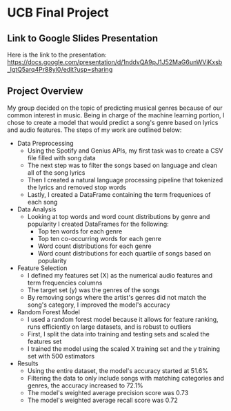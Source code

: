 # UCB Final Project
## Link to Google Slides Presentation
Here is the link to the presentation: https://docs.google.com/presentation/d/1nddvQA9pJ1J52MaG6unWViKxsb_lgtQ5arq4Pr88yl0/edit?usp=sharing 

## Project Overview
My group decided on the topic of predicting musical genres because of our common interest in music. Being in charge of the machine learning portion, I chose to create a model that would predict a song's genre based on lyrics and audio features. The steps of my work are outlined below:
- Data Preprocessing
  - Using the Spotify and Genius APIs, my first task was to create a CSV file filled with song data
  - The next step was to filter the songs based on language and clean all of the song lyrics
  - Then I created a natural language processing pipeline that tokenized the lyrics and removed stop words
  - Lastly, I created a DataFrame containing the term frequenices of each song
- Data Analysis
  - Looking at top words and word count distributions by genre and popularity I created DataFrames for the following:
    - Top ten words for each genre
    - Top ten co-occurring words for each genre
    - Word count distributions for each genre
    - Word count distributions for each quartile of songs based on popularity
- Feature Selection
  - I defined my features set (X) as the numerical audio features and term frequencies columns
  - The target set (y) was the genres of the songs
  - By removing songs where the artist's genres did not match the song's category, I improved the model's accuracy
- Random Forest Model
  - I used a random forest model because it allows for feature ranking, runs efficiently on large datasets, and is robust to outliers
  - First, I split the data into training and testing sets and scaled the features set
  - I trained the model using the scaled X training set and the y training set with 500 estimators
- Results
  - Using the entire dataset, the model's accuracy started at 51.6%
  - Filtering the data to only include songs with matching categories and genres, the accuracy increased to 72.1%
  - The model's weighted average precision score was 0.73
  - The model's weighted average recall score was 0.72
